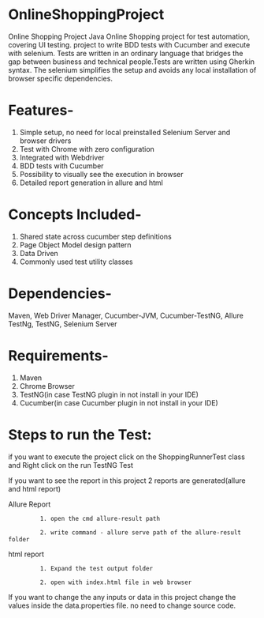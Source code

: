 # OnlineShoppingProject

Online Shopping Project
Java Online Shopping project for test automation, covering UI testing. project to write BDD tests with Cucumber and execute with selenium. Tests are written in an ordinary language that bridges the gap between business and technical people.Tests are written using Gherkin syntax. The selenium simplifies the setup and avoids any local installation of browser specific dependencies.

# Features-
1. Simple setup, no need for local preinstalled Selenium Server and browser drivers
2. Test with Chrome with zero configuration
3. Integrated with Webdriver
4. BDD tests with Cucumber
5. Possibility to visually see the execution in browser
6. Detailed report generation in allure and html

# Concepts Included-
1. Shared state across cucumber step definitions
2. Page Object Model design pattern
3. Data Driven
4. Commonly used test utility classes

# Dependencies-
Maven,
Web Driver Manager,
Cucumber-JVM,
Cucumber-TestNG,
Allure TestNg,
TestNG,
Selenium Server

# Requirements-
1. Maven
2. Chrome Browser
3. TestNG(in case TestNG plugin in not install in your IDE)
4. Cucumber(in case Cucumber plugin in not install in your IDE)

# Steps to run the Test:
if you want to execute the project click on the ShoppingRunnerTest class and Right click on the run TestNG Test

If you want to see the report in this project 2 reports are generated(allure and html report)

Allure Report
             
             1. open the cmd allure-result path
             
             2. write command - allure serve path of the allure-result folder
html report

             1. Expand the test output folder 
             
             2. open with index.html file in web browser

If you want to change the any inputs or data in this project change the values inside the data.properties file. no need to change source code.
